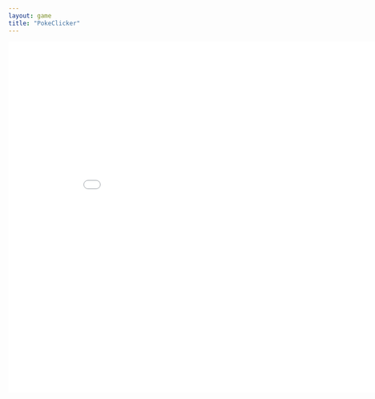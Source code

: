 ```yaml
---
layout: game
title: "PokeClicker"
---
```

<embed src="src" width="900" height="700" allowfullscreen>
